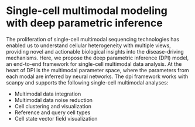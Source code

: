 # Single-cell multimodal modeling with deep parametric inference
The proliferation of single-cell multimodal sequencing technologies has enabled us to understand cellular heterogeneity with multiple views, providing novel and actionable biological insights into the disease-driving mechanisms. Here, we propose the deep parametric inference (DPI) model, an end-to-end framework for single-cell multimodal data analysis. At the heart of DPI is the multimodal parameter space, where the parameters from each modal are inferred by neural networks. 
The dpi framework works with scanpy and supports the following single-cell multimodal analyses:
* Multimodal data integration
* Multimodal data noise reduction
* Cell clustering and visualization
* Reference and query cell types
* Cell state vector field visualization